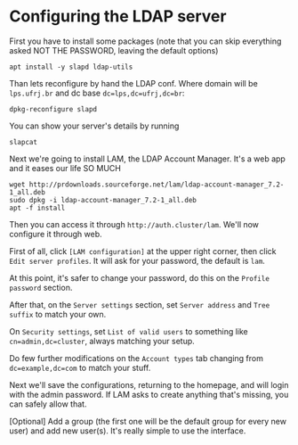 # Configuring the LDAP server


First you have to install some packages (note that you can skip everything asked NOT THE PASSWORD, leaving the default options)

```
apt install -y slapd ldap-utils
```

Than lets reconfigure by hand the LDAP conf. Where domain will be `lps.ufrj.br` and dc base `dc=lps,dc=ufrj,dc=br`:

```
dpkg-reconfigure slapd
```

You can show your server's details by running

```
slapcat
```


Next we're going to install LAM, the LDAP Account Manager. It's a web app and it eases our life SO MUCH

```
wget http://prdownloads.sourceforge.net/lam/ldap-account-manager_7.2-1_all.deb
sudo dpkg -i ldap-account-manager_7.2-1_all.deb
apt -f install
```

Then you can access it through `http://auth.cluster/lam`. We'll now configure it through web.

First of all, click `[LAM configuration]` at the upper right corner, then click `Edit server profiles`. It will ask for your password, the default is `lam`.

At this point, it's safer to change your password, do this on the `Profile password` section.

After that, on the `Server settings` section, set `Server address` and `Tree suffix` to match your own.

On `Security settings`, set `List of valid users` to something like `cn=admin,dc=cluster`, always matching your setup.

Do few further modifications on the `Account types` tab changing from `dc=example,dc=com` to match your stuff.

Next we'll save the configurations, returning to the homepage, and will login with the admin password. If LAM asks to create anything that's missing, you can safely allow that.

[Optional] Add a group (the first one will be the default group for every new user) and add new user(s). It's really simple to use the interface.
